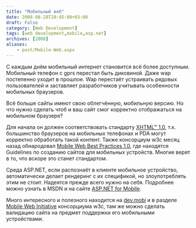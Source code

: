 ```yaml
---
title: "Мобильный веб"
date: 2008-08-28T20:45:00+03:00
draft: False
category: [Web Development]
tags: [web development,mobile,asp.net]
archives: [2008]
aliases:
    - post/Mobile-Web.aspx
---
```




C каждым днём мобильный интернет становится всё более доступным. Мобильный телефон с gprs перестал быть диковиной. Даже wap постепенно уходит в прошлое. Wap перестаёт устраивать рядовых пользователей и заставляет разработчиков учитывать особенности мобильных браузеров. 



Всё больше сайты имеют свою облегчённую, мобильную версию. Но что нужно сделать чтоб и ваш сайт смог корректно отображаться на мобильном браузере?



Для начала он должен соответствовать стандарту [XHTML™ 1.0](http://www.w3.org/TR/xhtml1/), т.к. большинство браузеров на мобильных телефонах и PDA могут корректно обработать такой контент. Также консорциум w3c месяц назад обнародовал [Mobile Web Best Practices 1.0](http://www.w3.org/TR/mobile-bp/), где находятся Guidelines по созданию сайтов для мобильных устройств. Многие верят в то, что вскоре это станет стандартом.



Среда ASP.NET, если распознаёт в клиенте мобильное устройство, автоматически делает рендеринг с их спецификой, но злоупотреблять этим не стоит. Надеятся прежде всего нужно на себя. Подробнее можно узнать в MSDN и на сайте [ASP.NET for Mobile](http://www.asp.net/mobile/).



Много интересного и полезного находится на [dev.mobi](http://dev.mobi/) и в разделе [Mobile Web Initiative](http://www.w3.org/Mobile/) консорциума w3c, там же можно сделать валидацию сайта на предмет поддержки его мобильными устройствами.


